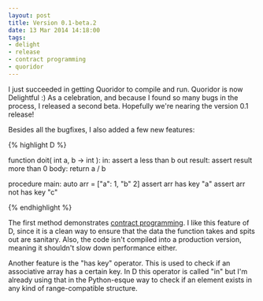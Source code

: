 ```yaml
---
layout: post
title: Version 0.1-beta.2
date: 13 Mar 2014 14:18:00
tags:
- delight
- release
- contract programming
- quoridor
---
```


I just succeeded in getting Quoridor to compile and run. Quoridor is now Delightful :) As a celebration, and because I found so many bugs in the process, I released a second beta. Hopefully we're nearing the version 0.1 release!

Besides all the bugfixes, I also added a few new features:

{% highlight D %}

function doit( int a, b -> int ):
in:
	assert a less than b
out result:
	assert result more than 0
body:
	return a / b

procedure main:
	auto arr = ["a": 1, "b" 2]
	assert arr has key "a"
	assert arr not has key "c"

{% endhighlight %}

The first method demonstrates [contract programming](http://dlang.org/dbc.html). I like this feature of D, since it is a clean way to ensure that the data the function takes and spits out are sanitary. Also, the code isn't compiled into a production version, meaning it shouldn't slow down performance either.

Another feature is the "has key" operator. This is used to check if an associative array has a certain key. In D this operator is called "in" but I'm already using that in the Python-esque way to check if an element exists in any kind of range-compatible structure.
